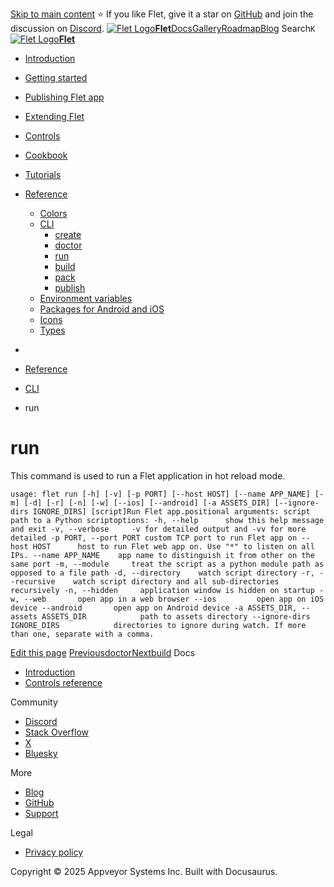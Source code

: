 [Skip to main content](https://flet.dev/docs/reference/cli/run/#__docusaurus_skipToContent_fallback)
⭐️ If you like Flet, give it a star on [GitHub](https://github.com/flet-dev/flet) and join the discussion on [Discord](https://discord.gg/dzWXP8SHG8).
[![Flet Logo](https://flet.dev/img/logo.svg)**Flet**](https://flet.dev/)[Docs](https://flet.dev/docs/)[Gallery](https://flet.dev/gallery)[Roadmap](https://flet.dev/roadmap)[Blog](https://flet.dev/blog)
[](https://github.com/flet-dev/flet)
Search`K`
[![Flet Logo](https://flet.dev/img/logo.svg)**Flet**](https://flet.dev/)
  * [Introduction](https://flet.dev/docs/)
  * [Getting started](https://flet.dev/docs/getting-started/)
  * [Publishing Flet app](https://flet.dev/docs/publish)
  * [Extending Flet](https://flet.dev/docs/reference/cli/run/)
  * [Controls](https://flet.dev/docs/controls)
  * [Cookbook](https://flet.dev/docs/reference/cli/run/)
  * [Tutorials](https://flet.dev/docs/tutorials)
  * [Reference](https://flet.dev/docs/reference)
    * [Colors](https://flet.dev/docs/reference/colors)
    * [CLI](https://flet.dev/docs/reference/cli/)
      * [create](https://flet.dev/docs/reference/cli/create)
      * [doctor](https://flet.dev/docs/reference/cli/doctor)
      * [run](https://flet.dev/docs/reference/cli/run)
      * [build](https://flet.dev/docs/reference/cli/build)
      * [pack](https://flet.dev/docs/reference/cli/pack)
      * [publish](https://flet.dev/docs/reference/cli/publish)
    * [Environment variables](https://flet.dev/docs/reference/environment-variables)
    * [Packages for Android and iOS](https://flet.dev/docs/reference/binary-packages-android-ios)
    * [Icons](https://flet.dev/docs/reference/icons)
    * [Types](https://flet.dev/docs/types)


  * [](https://flet.dev/)
  * [Reference](https://flet.dev/docs/reference)
  * [CLI](https://flet.dev/docs/reference/cli/)
  * run


# run
This command is used to run a Flet application in hot reload mode.
```
usage: flet run [-h] [-v] [-p PORT] [--host HOST] [--name APP_NAME] [-m] [-d] [-r] [-n] [-w] [--ios] [--android] [-a ASSETS_DIR] [--ignore-dirs IGNORE_DIRS] [script]Run Flet app.positional arguments: script        path to a Python scriptoptions: -h, --help      show this help message and exit -v, --verbose     -v for detailed output and -vv for more detailed -p PORT, --port PORT custom TCP port to run Flet app on --host HOST      host to run Flet web app on. Use "*" to listen on all IPs. --name APP_NAME    app name to distinguish it from other on the same port -m, --module     treat the script as a python module path as opposed to a file path -d, --directory    watch script directory -r, --recursive    watch script directory and all sub-directories recursively -n, --hidden     application window is hidden on startup -w, --web       open app in a web browser --ios         open app on iOS device --android       open app on Android device -a ASSETS_DIR, --assets ASSETS_DIR            path to assets directory --ignore-dirs IGNORE_DIRS            directories to ignore during watch. If more than one, separate with a comma.
```

[Edit this page](https://github.com/flet-dev/website/edit/main/docs/reference/cli/run.md)
[Previousdoctor](https://flet.dev/docs/reference/cli/doctor)[Nextbuild](https://flet.dev/docs/reference/cli/build)
Docs
  * [Introduction](https://flet.dev/docs)
  * [Controls reference](https://flet.dev/docs/controls)


Community
  * [Discord](https://discord.gg/dzWXP8SHG8)
  * [Stack Overflow](https://stackoverflow.com/questions/tagged/flet)
  * [X](https://x.com/fletdev)
  * [Bluesky](https://bsky.app/profile/fletdev.bsky.social)


More
  * [Blog](https://flet.dev/blog)
  * [GitHub](https://github.com/flet-dev/flet)
  * [Support](https://flet.dev/support)


Legal
  * [Privacy policy](https://flet.dev/privacy-policy)


Copyright © 2025 Appveyor Systems Inc. Built with Docusaurus.
